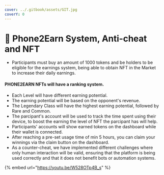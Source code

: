 ```yaml
---
cover: ../.gitbook/assets/GIT.jpg
coverY: 0
---
```


# 📱 Phone2Earn System, Anti-cheat and NFT

* Participants must buy an amount of 1000 tokens and be holders to be eligible for the earnings system, being able to obtain NFT in the Market to increase their daily earnings.

#### **PHONE2EARN NFTs will have a ranking system.**

* Each Level will have different earning potential.
* The earning potential will be based on the opponent's revenue.
* The Legendary Class will have the highest earning potential, followed by Rare and Common.
* The parcipant's account will be used to track the time spent using their device, to boost the earning the level of NFT the parcipant has will help.
* Participants' accounts will show earned tokens on the dashboard while their wallet is connected.
* After reaching a pre-set usage time of min 5 hours, you can claim your winnings via the claim button on the dashboard.
* As a counter-cheat, we have implemented different challenges where only human interaction will be valid, ensuring that the platform is being used correctly and that it does not benefit bots or automation systems.

{% embed url="https://youtu.be/W528OTp4B_s" %}
